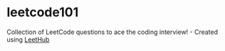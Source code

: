 # leetcode101
Collection of LeetCode questions to ace the coding interview! - Created using [LeetHub](https://github.com/QasimWani/LeetHub)
